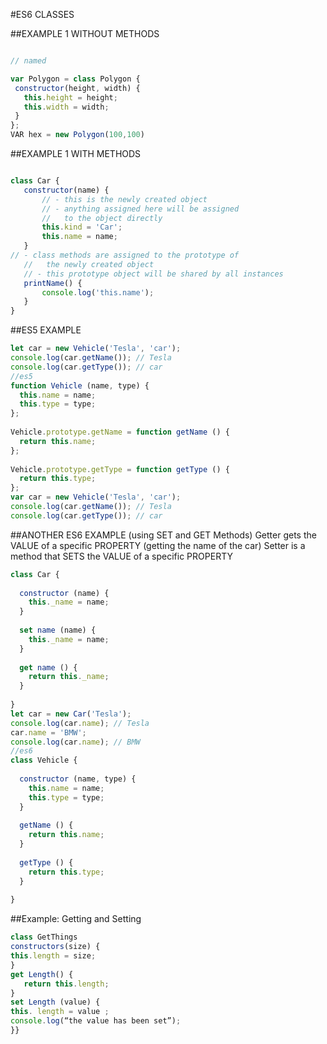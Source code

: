 #ES6 CLASSES

##EXAMPLE 1 WITHOUT METHODS

```javascript

// named

var Polygon = class Polygon {
 constructor(height, width) {
   this.height = height;
   this.width = width;
 }
};
VAR hex = new Polygon(100,100)

```


##EXAMPLE  1 WITH METHODS

```javascript

class Car {
   constructor(name) {
       // - this is the newly created object
       // - anything assigned here will be assigned
       //   to the object directly
       this.kind = 'Car';
       this.name = name;
   }
// - class methods are assigned to the prototype of 
   //   the newly created object
   // - this prototype object will be shared by all instances
   printName() { 
       console.log('this.name');
   }
}

```



##ES5 EXAMPLE
```javascript
let car = new Vehicle('Tesla', 'car');
console.log(car.getName()); // Tesla
console.log(car.getType()); // car
//es5
function Vehicle (name, type) {
  this.name = name;
  this.type = type;
};
 
Vehicle.prototype.getName = function getName () {
  return this.name;
};
 
Vehicle.prototype.getType = function getType () {
  return this.type;
};
var car = new Vehicle('Tesla', 'car');
console.log(car.getName()); // Tesla
console.log(car.getType()); // car
```

##ANOTHER ES6 EXAMPLE (using SET and GET Methods)
Getter gets the VALUE of a specific PROPERTY (getting the name of the car)
Setter is a method that SETS the VALUE of a specific PROPERTY

```javascript
class Car {
 
  constructor (name) {
    this._name = name;
  } 
 
  set name (name) {
    this._name = name;
  }
 
  get name () {
    return this._name;
  }
 
}
let car = new Car('Tesla');
console.log(car.name); // Tesla
car.name = 'BMW';
console.log(car.name); // BMW
//es6
class Vehicle {
 
  constructor (name, type) {
    this.name = name;
    this.type = type;
  }
 
  getName () {
    return this.name;
  }
 
  getType () {
    return this.type;
  }
 
}
```

##Example: Getting and Setting 

```javascript
class GetThings
constructors(size) {
this.length = size;
}
get Length() {
   return this.length;
}
set Length (value) {
this. length = value ;
console.log(“the value has been set”);
}}

```






